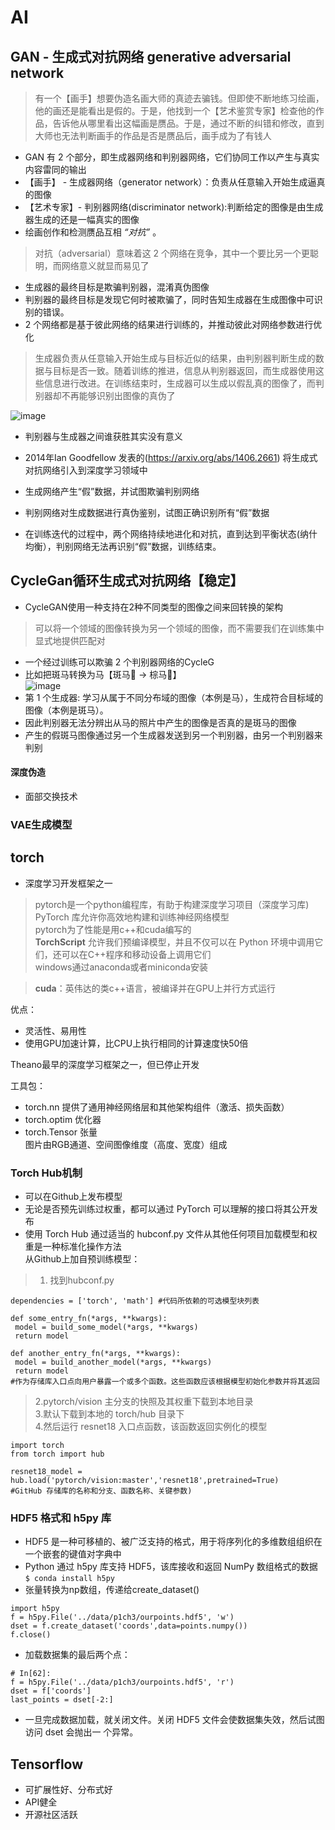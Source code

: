 # AI

## GAN - 生成式对抗网络 generative adversarial network  
> 有一个【画手】想要伪造名画大师的真迹去骗钱。但即使不断地练习绘画，他的画还是能看出是假的。于是，他找到一个【艺术鉴赏专家】检查他的作品，告诉他从哪里看出这幅画是赝品。于是，通过不断的纠错和修改，直到大师也无法判断画手的作品是否是赝品后，画手成为了有钱人
- GAN 有 2 个部分，即生成器网络和判别器网络，它们协同工作以产生与真实内容雷同的输出   
- 【画手】 - 生成器网络（generator network）：负责从任意输入开始生成逼真的图像
- 【艺术专家】- 判别器网络(discriminator network):判断给定的图像是由生成器生成的还是一幅真实的图像
- 绘画创作和检测赝品互相 *“对抗”* 。
> 对抗（adversarial）意味着这 2 个网络在竞争，其中一个要比另一个更聪明，而网络意义就显而易见了  
- 生成器的最终目标是欺骗判别器，混淆真伪图像  
- 判别器的最终目标是发现它何时被欺骗了，同时告知生成器在生成图像中可识别的错误。  
- 2 个网络都是基于彼此网络的结果进行训练的，并推动彼此对网络参数进行优化  

> 生成器负责从任意输入开始生成与目标近似的结果，由判别器判断生成的数据与目标是否一致。随着训练的推进，信息从判别器返回，而生成器使用这些信息进行改进。在训练结束时，生成器可以生成以假乱真的图像了，而判别器却不再能够识别出图像的真伪了

![image](https://user-images.githubusercontent.com/64322636/219339856-990f8b97-48c3-410d-92ff-1a57d011a7f6.png)
- 判别器与生成器之间谁获胜其实没有意义

- 2014年Ian Goodfellow 发表的<Generative Adversarial Network>(https://arxiv.org/abs/1406.2661) 将生成式对抗网络引入到深度学习领域中

- 生成网络产生“假”数据，并试图欺骗判别网络 
- 判别网络对生成数据进行真伪鉴别，试图正确识别所有“假”数据
- 在训练迭代的过程中，两个网络持续地进化和对抗，直到达到平衡状态(纳什均衡），判别网络无法再识别“假”数据，训练结束。

## CycleGan循环生成式对抗网络【稳定】
- CycleGAN使用一种支持在2种不同类型的图像之间来回转换的架构   
> 可以将一个领域的图像转换为另一个领域的图像，而不需要我们在训练集中显式地提供匹配对 
- 一个经过训练可以欺骗 2 个判别器网络的CycleG  
- 比如把斑马转换为马【斑马🦓 -> 棕马🐎】  
![image](https://user-images.githubusercontent.com/64322636/219341287-3bcf77de-37ea-4871-a12b-89fed2d196a3.png)
- 第 1 个生成器: 学习从属于不同分布域的图像（本例是马），生成符合目标域的图像（本例是斑马）。
- 因此判别器无法分辨出从马的照片中产生的图像是否真的是斑马的图像
- 产生的假斑马图像通过另一个生成器发送到另一个判别器，由另一个判别器来判别

#### 深度伪造
- 面部交换技术

### VAE生成模型
## torch
- 深度学习开发框架之一
> pytorch是一个python编程库，有助于构建深度学习项目（深度学习库)  
> PyTorch 库允许你高效地构建和训练神经网络模型  
> pytorch为了性能是用c++和cuda编写的  
> **TorchScript** 允许我们预编译模型，并且不仅可以在 Python 环境中调用它们，还可以在C++程序和移动设备上调用它们  
> windows通过anaconda或者miniconda安装  
  
>**cuda**：英伟达的类c++语言，被编译并在GPU上并行方式运行  

优点：
- 灵活性、易用性  
- 使用GPU加速计算，比CPU上执行相同的计算速度快50倍  

Theano最早的深度学习框架之一，但已停止开发

工具包：
- torch.nn 提供了通用神经网络层和其他架构组件（激活、损失函数）
- torch.optim 优化器
- torch.Tensor 张量  
图片由RGB通道、空间图像维度（高度、宽度）组成

### Torch Hub机制
- 可以在Github上发布模型
- 无论是否预先训练过权重，都可以通过 PyTorch 可以理解的接口将其公开发布    
- 使用 Torch Hub 通过适当的 hubconf.py 文件从其他任何项目加载模型和权重是一种标准化操作方法  
从Github上加自预训练模型：
> 1. 找到hubconf.py  
```
dependencies = ['torch', 'math'] #代码所依赖的可选模型块列表

def some_entry_fn(*args, **kwargs): 
 model = build_some_model(*args, **kwargs) 
 return model 

def another_entry_fn(*args, **kwargs): 
 model = build_another_model(*args, **kwargs) 
 return model 
#作为存储库入口点向用户暴露一个或多个函数。这些函数应该根据模型初始化参数并将其返回
```
> 2.pytorch/vision 主分支的快照及其权重下载到本地目录  
> 3.默认下载到本地的 torch/hub 目录下  
> 4.然后运行 resnet18 入口点函数，该函数返回实例化的模型  
```
import torch
from torch import hub

resnet18_model = hub.load('pytorch/vision:master','resnet18',pretrained=True)
#GitHub 存储库的名称和分支、函数名称、关键参数)
```

### HDF5 格式和 h5py 库
- HDF5 是一种可移植的、被广泛支持的格式，用于将序列化的多维数组组织在一个嵌套的键值对字典中
- Python 通过 h5py 库支持 HDF5，该库接收和返回 NumPy 数组格式的数据  
<code>$ conda install h5py</code>
- 张量转换为np数组，传递给create_dataset()
```
import h5py 
f = h5py.File('../data/p1ch3/ourpoints.hdf5', 'w') 
dset = f.create_dataset('coords',data=points.numpy()) 
f.close() 
```
- 加载数据集的最后两个点：  
```
# In[62]: 
f = h5py.File('../data/p1ch3/ourpoints.hdf5', 'r') 
dset = f['coords'] 
last_points = dset[-2:]
```
- 一旦完成数据加载，就关闭文件。关闭 HDF5 文件会使数据集失效，然后试图访问 dset 会抛出一
个异常。


## Tensorflow 
- 可扩展性好、分布式好
- API健全
- 开源社区活跃


